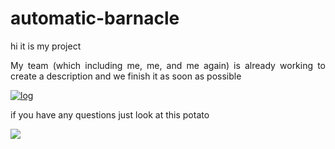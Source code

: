 # automatic-barnacle
<p>hi it is my project </p>
<p align="justify">My team (which including me, me, and me again) is already working to create a description and we finish it as soon as possible</p>
<a href="https://imgbb.com/"><img src="https://i.ibb.co/BLv69W6/log.jpg" alt="log" border="0"></a>
<p align="justify">if you have any questions just look at this potato</p>
<img src="https://images-na.ssl-images-amazon.com/images/I/7149-GhpENL._SR600%2C315_PIWhiteStrip%2CBottomLeft%2C0%2C35_SCLZZZZZZZ_.png">
